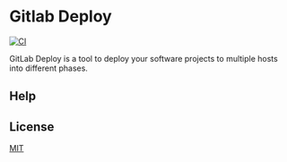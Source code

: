 Gitlab Deploy
====================

[![CI](https://github.com/magiclen/gitlab-deploy/actions/workflows/ci.yml/badge.svg)](https://github.com/magiclen/gitlab-deploy/actions/workflows/ci.yml)

GitLab Deploy is a tool to deploy your software projects to multiple hosts into different phases.

## Help

## License

[MIT](LICENSE)